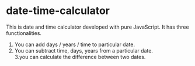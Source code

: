 # date-time-calculator
This is date and time calculator developed with pure JavaScript. It has three functionalities. 
1. You can add days / years / time to particular date. 
1. You can subtract time, days, years from a particular date.  
3.you can calculate the difference between two dates. 

